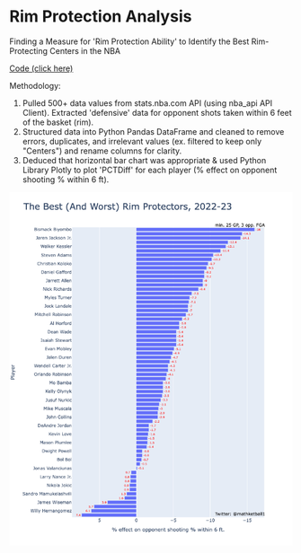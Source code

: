 # Rim Protection Analysis
Finding a Measure for 'Rim Protection Ability' to Identify the Best Rim-Protecting Centers in the NBA

[Code (click here)](https://github.com/yashwantsathish/Rebounding-Analysis/blob/main/Rim%20Protection%20Analysis.ipynb)

Methodology:
1. Pulled 500+ data values from stats.nba.com API (using nba_api API Client). Extracted 'defensive' data for opponent shots taken within 6 feet of the basket (rim).
2. Structured data into Python Pandas DataFrame and cleaned to remove errors, duplicates, and irrelevant values (ex. filtered to keep only "Centers") and rename columns for clarity.
3. Deduced that horizontal bar chart was appropriate & used Python Library Plotly to plot 'PCTDiff' for each player (% effect on opponent shooting % within 6 ft).

![Rim Protection](RimProtection.png)

